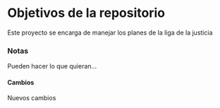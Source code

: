 # Objetivos de la repositorio

Este proyecto se encarga de manejar los planes de la liga de la justicia


### Notas
Pueden hacer lo que quieran...

#### Cambios
Nuevos cambios

